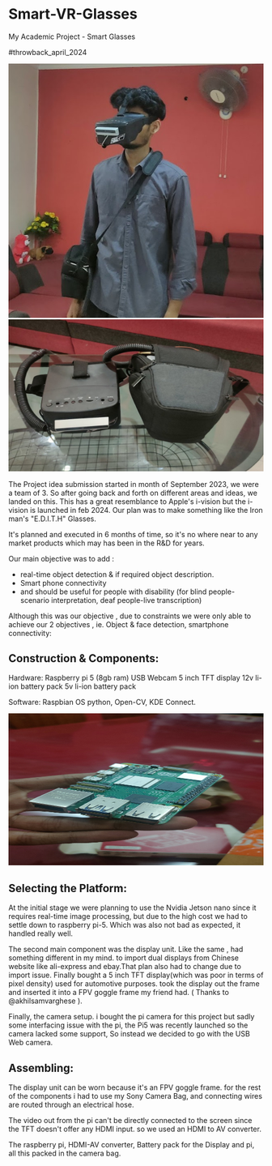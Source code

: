 # Smart-VR-Glasses
My Academic Project - Smart Glasses

#throwback_april_2024

![img alt](https://github.com/Anandhu-Sudha/Smart-VR-Glasses/blob/2a4d9cf7c6ddfa500b1b19f0197566ddcb278201/pictures/final.jpg)
<img src="https://github.com/Anandhu-Sudha/Smart-VR-Glasses/blob/2a4d9cf7c6ddfa500b1b19f0197566ddcb278201/pictures/final2.jpg" width="700" height="300">

The Project idea submission started in month of September 2023, we were a team of 3. So after going back and forth on different areas and ideas, we landed on this. This has a great resemblance to Apple's i-vision but the i-vision is launched in feb 2024. Our plan was to make something like the Iron man's "E.D.I.T.H" Glasses.

It's planned and executed in 6 months of time, so it's no where near to any market products which may has been in the R&D for years.

Our main objective was to add : 
- real-time object detection & if required object description.
- Smart phone connectivity 
- and should be useful for people with disability
  (for blind people- scenario interpretation, deaf people-live transcription)

Although this was our objective , due to constraints we were only able to achieve our 2 objectives , ie. Object & face detection, smartphone connectivity:

Construction & Components:
--------------------------

Hardware:
Raspberry pi 5 (8gb ram)
USB Webcam
5 inch TFT display
12v li-ion battery pack
5v li-ion battery pack

Software:
Raspbian OS
python, Open-CV, KDE Connect.

<img src="https://github.com/Anandhu-Sudha/Smart-VR-Glasses/blob/main/pictures%2Frapsi.jpg" width="700" height="300">



Selecting the Platform:
-----------------------
At the initial stage we were planning to use the Nvidia Jetson nano since it requires real-time image processing, but due to the high cost we had to settle down to raspberry pi-5. Which was also not bad as expected, it handled really well.

The second main component was the display unit. Like the same , had something different in my mind. to import dual displays from Chinese website like ali-express and ebay.That plan also had to change due to import issue. Finally bought a 5 inch TFT display(which was poor in terms of pixel density) used for automotive purposes. took the display out the frame and inserted it into a FPV goggle frame my friend had. ( Thanks to @akhilsamvarghese ).

Finally, the camera setup. i bought the pi camera for this project but sadly some interfacing issue with the pi, the Pi5 was recently launched so the camera lacked some support, So instead we decided to go with the USB Web camera.

Assembling:
-----------

The display unit can be worn because it's an FPV goggle frame. for the rest of the components i had to use my Sony Camera Bag, and connecting wires are routed through an electrical hose. 

The video out from the pi can't be directly connected to the screen since the TFT doesn't offer any HDMI input. so we used an HDMI to AV converter.

The raspberry pi, HDMI-AV converter, Battery pack for the Display and pi, all this packed in the camera bag.

